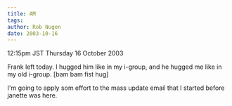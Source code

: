 ```yaml
---
title: AM
tags: 
author: Rob Nugen
date: 2003-10-16
---
```


<p class=date>12:15pm JST Thursday 16 October 2003</p>

<p>Frank left today.   I hugged him like in my i-group, and he hugged
me like in my old i-group. [bam bam fist hug]</p>

<p>I'm going to apply som effort to the mass update email that I
started before janette was here.</p>

